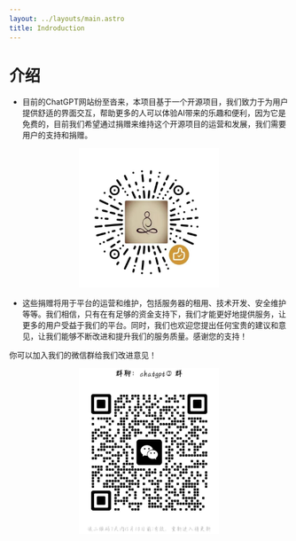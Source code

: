 ```yaml
---
layout: ../layouts/main.astro
title: Indroduction
---
```


# 介绍


* 目前的ChatGPT网站纷至沓来，本项目基于一个开源项目，我们致力于为用户提供舒适的界面交互，帮助更多的人可以体验AI带来的乐趣和便利，因为它是免费的，目前我们希望通过捐赠来维持这个开源项目的运营和发展，我们需要用户的支持和捐赠。

<center>
<img src="src/assets/微信图片_20230503144915.jpg" width="50%" height="50%" />
</center>

* 这些捐赠将用于平台的运营和维护，包括服务器的租用、技术开发、安全维护等等。我们相信，只有在有足够的资金支持下，我们才能更好地提供服务，让更多的用户受益于我们的平台。同时，我们也欢迎您提出任何宝贵的建议和意见，让我们能够不断改进和提升我们的服务质量。感谢您的支持！

你可以加入我们的微信群给我们改进意见！
<center>
<img src="src/assets/微信图片_20230503144925.jpg" width="50%" height="50%" />
</center>